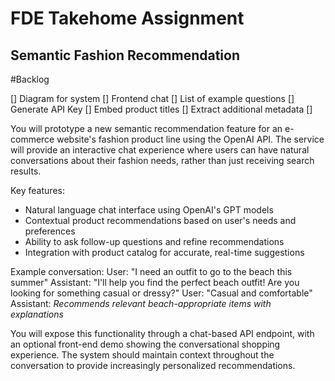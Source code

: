 # FDE Takehome Assignment

## Semantic Fashion Recommendation

#Backlog

[] Diagram for system
[] Frontend chat
[] List of example questions
[] Generate API Key
[] Embed product titles
[] Extract additional metadata
[]

You will prototype a new semantic recommendation feature for an e-commerce website's fashion product line using the OpenAI API. The service will provide an interactive chat experience where users can have natural conversations about their fashion needs, rather than just receiving search results.

Key features:

- Natural language chat interface using OpenAI's GPT models
- Contextual product recommendations based on user's needs and preferences
- Ability to ask follow-up questions and refine recommendations
- Integration with product catalog for accurate, real-time suggestions

Example conversation:
User: "I need an outfit to go to the beach this summer"
Assistant: "I'll help you find the perfect beach outfit! Are you looking for something casual or dressy?"
User: "Casual and comfortable"
Assistant: _Recommends relevant beach-appropriate items with explanations_

You will expose this functionality through a chat-based API endpoint, with an optional front-end demo showing the conversational shopping experience. The system should maintain context throughout the conversation to provide increasingly personalized recommendations.
